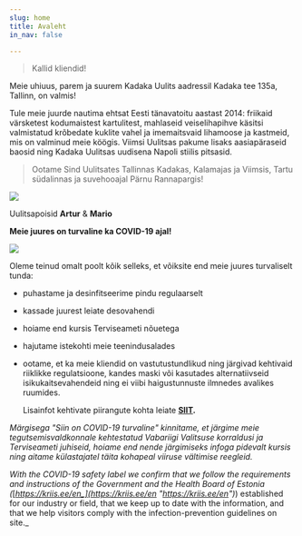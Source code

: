 ```yaml
---
slug: home
title: Avaleht
in_nav: false

---
```

> Kallid kliendid!

Meie uhiuus, parem ja suurem Kadaka Uulits aadressil Kadaka tee 135a, Tallinn, on valmis!

Tule meie juurde nautima ehtsat Eesti tänavatoitu aastast 2014:  friikaid värsketest kodumaistest kartulitest, mahlaseid veiselihapihve käsitsi valmistatud krõbedate kuklite vahel ja imemaitsvaid lihamoose ja kastmeid, mis on valminud meie köögis. Viimsi Uulitsas pakume lisaks aasiapäraseid baosid ning Kadaka Uulitsas uudisena Napoli stiilis pitsasid.

> Ootame Sind Uulitsates Tallinnas Kadakas, Kalamajas ja Viimsis, Tartu südalinnas ja suvehooajal Pärnu Rannapargis!

![](uploads/uulitsapoisid.png)

Uulitsapoisid **Artur** & **Mario**

**Meie juures on turvaline ka COVID-19 ajal!**

![](uploads/siin-on-turvaline-margis_2.jpg)

Oleme teinud omalt poolt kõik selleks, et võiksite end meie juures turvaliselt tunda:

* puhastame ja desinfitseerime pindu regulaarselt
* kassade juurest leiate desovahendi
* hoiame end kursis Terviseameti nõuetega
* hajutame istekohti meie teenindusalades
* ootame, et ka meie kliendid on vastutustundlikud ning järgivad kehtivaid riiklikke regulatsioone, kandes maski või kasutades alternatiivseid isikukaitsevahendeid ning ei viibi haigustunnuste ilmnedes avalikes ruumides.

  Lisainfot kehtivate piirangute kohta leiate [**SIIT**](https://www.kriis.ee/et/eriolukord-koroonaviirus)**.**

_Märgisega "Siin on COVID-19 turvaline" kinnitame, et järgime meie tegutsemisvaldkonnale kehtestatud Vabariigi Valitsuse korraldusi ja Terviseameti juhiseid, hoiame end nende järgimiseks infoga pidevalt kursis ning aitame külastajatel täita kohapeal viiruse vältimise reegleid._

_With the COVID-19 safety label we confirm that we follow the requirements and instructions of the Government and the Health Board of Estonia (_[_https://kriis.ee/en_](https://kriis.ee/en "https://kriis.ee/en")_) established for our industry or field, that we keep up to date with the information, and that we help visitors comply with the infection-prevention guidelines on site._